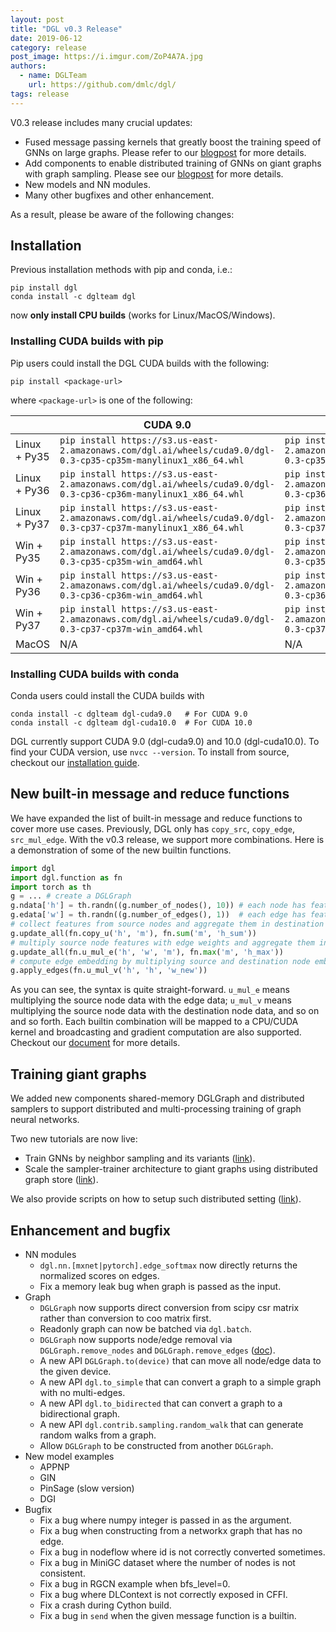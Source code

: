 ```yaml
---
layout: post
title: "DGL v0.3 Release"
date: 2019-06-12
category: release
post_image: https://i.imgur.com/ZoP4A7A.jpg
authors:
  - name: DGLTeam
    url: https://github.com/dmlc/dgl/
tags: release
---
```


V0.3 release includes many crucial updates:
* Fused message passing kernels that greatly boost the training speed of GNNs on large graphs.
  Please refer to our [blogpost](https://www.dgl.ai/blog/2019/05/04/kernel.html) for more details.
* Add components to enable distributed training of GNNs on giant graphs with graph sampling.
  Please see our [blogpost](https://www.dgl.ai/blog/2019/06/12/giant.html) for more details.
* New models and NN modules.
* Many other bugfixes and other enhancement.

As a result, please be aware of the following changes:

Installation
---

Previous installation methods with pip and conda, i.e.:
```
pip install dgl
conda install -c dglteam dgl
```
now **only install CPU builds** (works for Linux/MacOS/Windows).

### Installing CUDA builds with pip
Pip users could install the DGL CUDA builds with the following:
```
pip install <package-url>
```
where `<package-url>` is one of the following:

| | CUDA 9.0 | CUDA 10.0 |
|--|--|--|
| Linux + Py35 | `pip install https://s3.us-east-2.amazonaws.com/dgl.ai/wheels/cuda9.0/dgl-0.3-cp35-cp35m-manylinux1_x86_64.whl` | `pip install https://s3.us-east-2.amazonaws.com/dgl.ai/wheels/cuda10.0/dgl-0.3-cp35-cp35m-manylinux1_x86_64.whl` |
| Linux + Py36 | `pip install https://s3.us-east-2.amazonaws.com/dgl.ai/wheels/cuda9.0/dgl-0.3-cp36-cp36m-manylinux1_x86_64.whl` | `pip install https://s3.us-east-2.amazonaws.com/dgl.ai/wheels/cuda10.0/dgl-0.3-cp36-cp36m-manylinux1_x86_64.whl` |
| Linux + Py37 | `pip install https://s3.us-east-2.amazonaws.com/dgl.ai/wheels/cuda9.0/dgl-0.3-cp37-cp37m-manylinux1_x86_64.whl` | `pip install https://s3.us-east-2.amazonaws.com/dgl.ai/wheels/cuda10.0/dgl-0.3-cp37-cp37m-manylinux1_x86_64.whl` |
| Win + Py35 | `pip install https://s3.us-east-2.amazonaws.com/dgl.ai/wheels/cuda9.0/dgl-0.3-cp35-cp35m-win_amd64.whl` | `pip install https://s3.us-east-2.amazonaws.com/dgl.ai/wheels/cuda10.0/dgl-0.3-cp35-cp35m-win_amd64.whl` |
| Win + Py36 | `pip install https://s3.us-east-2.amazonaws.com/dgl.ai/wheels/cuda9.0/dgl-0.3-cp36-cp36m-win_amd64.whl` | `pip install https://s3.us-east-2.amazonaws.com/dgl.ai/wheels/cuda10.0/dgl-0.3-cp36-cp36m-win_amd64.whl` |
| Win + Py37 | `pip install https://s3.us-east-2.amazonaws.com/dgl.ai/wheels/cuda9.0/dgl-0.3-cp37-cp37m-win_amd64.whl` | `pip install https://s3.us-east-2.amazonaws.com/dgl.ai/wheels/cuda10.0/dgl-0.3-cp37-cp37m-win_amd64.whl` |
| MacOS | N/A | N/A |

### Installing CUDA builds with conda
Conda users could install the CUDA builds with
```
conda install -c dglteam dgl-cuda9.0   # For CUDA 9.0
conda install -c dglteam dgl-cuda10.0  # For CUDA 10.0
```

DGL currently support CUDA 9.0 (dgl-cuda9.0) and 10.0 (dgl-cuda10.0). To find your CUDA version, use `nvcc --version`. To install from source, checkout our [installation guide](https://docs.dgl.ai/install/index.html#install-from-source).

New built-in message and reduce functions
---

We have expanded the list of built-in message and reduce functions to cover more use cases. Previously, DGL only has `copy_src`, `copy_edge`, `src_mul_edge`. With the v0.3 release, we support more combinations. Here is a demonstration of some of the new builtin functions.

```python
import dgl
import dgl.function as fn
import torch as th
g = ... # create a DGLGraph
g.ndata['h'] = th.randn((g.number_of_nodes(), 10)) # each node has feature size 10
g.edata['w'] = th.randn((g.number_of_edges(), 1))  # each edge has feature size 1
# collect features from source nodes and aggregate them in destination nodes
g.update_all(fn.copy_u('h', 'm'), fn.sum('m', 'h_sum'))
# multiply source node features with edge weights and aggregate them in destination nodes
g.update_all(fn.u_mul_e('h', 'w', 'm'), fn.max('m', 'h_max'))
# compute edge embedding by multiplying source and destination node embeddings
g.apply_edges(fn.u_mul_v('h', 'h', 'w_new'))
```

As you can see, the syntax is quite straight-forward. `u_mul_e` means multiplying the source node data with the edge data; `u_mul_v` means multiplying the source node data with the destination node data, and so on and so forth. Each builtin combination will be mapped to a CPU/CUDA kernel and broadcasting and gradient computation are also supported. Checkout our [document](https://docs.dgl.ai/features/builtin.html) for more details.

Training giant graphs
---

We added new components shared-memory DGLGraph and distributed samplers to support distributed and multi-processing training of graph neural networks.

Two new tutorials are now live:
* Train GNNs by neighbor sampling and its variants ([link](https://docs.dgl.ai/tutorials/models/5_giant_graph/1_sampling_mx.html)).
* Scale the sampler-trainer architecture to giant graphs using distributed graph store ([link](https://docs.dgl.ai/tutorials/models/5_giant_graph/2_giant.html)).

We also provide scripts on how to setup such distributed setting ([link](https://github.com/dmlc/dgl/tree/master/examples/mxnet/sampling/dis_sampling)).

Enhancement and bugfix
---
* NN modules
    * `dgl.nn.[mxnet|pytorch].edge_softmax` now directly returns the normalized scores on edges.
    * Fix a memory leak bug when graph is passed as the input.
* Graph
    * `DGLGraph` now supports direct conversion from scipy csr matrix rather than conversion to coo matrix first.
    * Readonly graph can now be batched via `dgl.batch`.
    * `DGLGraph` now supports node/edge removal via `DGLGraph.remove_nodes` and `DGLGraph.remove_edges` ([doc](https://docs.dgl.ai/api/python/graph.html#removing-nodes-and-edges)).
    * A new API `DGLGraph.to(device)` that can move all node/edge data to the given device.
    * A new API `dgl.to_simple` that can convert a graph to a simple graph with no multi-edges.
    * A new API `dgl.to_bidirected` that can convert a graph to a bidirectional graph.
    * A new API `dgl.contrib.sampling.random_walk` that can generate random walks from a graph.
    * Allow `DGLGraph` to be constructed from another `DGLGraph`.
* New model examples
    * APPNP
    * GIN
    * PinSage (slow version)
    * DGI
* Bugfix
    * Fix a bug where numpy integer is passed in as the argument.
    * Fix a bug when constructing from a networkx graph that has no edge.
    * Fix a bug in nodeflow where id is not correctly converted sometimes.
    * Fix a bug in MiniGC dataset where the number of nodes is not consistent.
    * Fix a bug in RGCN example when bfs_level=0.
    * Fix a bug where DLContext is not correctly exposed in CFFI.
    * Fix a crash during Cython build.
    * Fix a bug in `send` when the given message function is a builtin.
